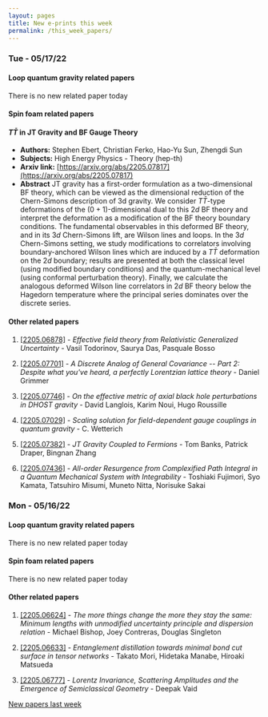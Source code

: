 ```yaml
---
layout: pages
title: New e-prints this week
permalink: /this_week_papers/
---
```




### Tue - 05/17/22

#### Loop quantum gravity related papers

There is no new related paper today 

#### Spin foam related papers

#### **$T\bar{T}$ in JT Gravity and BF Gauge Theory**
 - **Authors:** Stephen Ebert, Christian Ferko, Hao-Yu Sun, Zhengdi Sun
 - **Subjects:** High Energy Physics - Theory (hep-th)
 - **Arxiv link:** [https://arxiv.org/abs/2205.07817](https://arxiv.org/abs/2205.07817)
 - **Abstract**
 JT gravity has a first-order formulation as a two-dimensional BF theory, which can be viewed as the dimensional reduction of the Chern-Simons description of 3d gravity. We consider $T\bar{T}$-type deformations of the $(0+1)$-dimensional dual to this $2d$ BF theory and interpret the deformation as a modification of the BF theory boundary conditions. The fundamental observables in this deformed BF theory, and in its $3d$ Chern-Simons lift, are Wilson lines and loops. In the $3d$ Chern-Simons setting, we study modifications to correlators involving boundary-anchored Wilson lines which are induced by a $T\bar{T}$ deformation on the $2d$ boundary; results are presented at both the classical level (using modified boundary conditions) and the quantum-mechanical level (using conformal perturbation theory). Finally, we calculate the analogous deformed Wilson line correlators in $2d$ BF theory below the Hagedorn temperature where the principal series dominates over the discrete series. 



#### Other related papers

1. [[2205.06878]](https://arxiv.org/abs/2205.06878) - *Effective field theory from Relativistic Generalized Uncertainty* - Vasil Todorinov, Saurya Das, Pasquale Bosso

1. [[2205.07701]](https://arxiv.org/abs/2205.07701) - *A Discrete Analog of General Covariance -- Part 2: Despite what you've  heard, a perfectly Lorentzian lattice theory* - Daniel Grimmer

1. [[2205.07746]](https://arxiv.org/abs/2205.07746) - *On the effective metric of axial black hole perturbations in DHOST  gravity* - David Langlois, Karim Noui, Hugo Roussille

1. [[2205.07029]](https://arxiv.org/abs/2205.07029) - *Scaling solution for field-dependent gauge couplings in quantum gravity* - C. Wetterich

1. [[2205.07382]](https://arxiv.org/abs/2205.07382) - *JT Gravity Coupled to Fermions* - Tom Banks, Patrick Draper, Bingnan Zhang

1. [[2205.07436]](https://arxiv.org/abs/2205.07436) - *All-order Resurgence from Complexified Path Integral in a Quantum  Mechanical System with Integrability* - Toshiaki Fujimori, Syo Kamata, Tatsuhiro Misumi, Muneto Nitta, Norisuke Sakai



### Mon - 05/16/22

#### Loop quantum gravity related papers

There is no new related paper today 

#### Spin foam related papers

There is no new related paper today 



#### Other related papers

1. [[2205.06624]](https://arxiv.org/abs/2205.06624) - *The more things change the more they stay the same: Minimum lengths with  unmodified uncertainty principle and dispersion relation* - Michael Bishop, Joey Contreras, Douglas Singleton

1. [[2205.06633]](https://arxiv.org/abs/2205.06633) - *Entanglement distillation towards minimal bond cut surface in tensor  networks* - Takato Mori, Hidetaka Manabe, Hiroaki Matsueda

1. [[2205.06777]](https://arxiv.org/abs/2205.06777) - *Lorentz Invariance, Scattering Amplitudes and the Emergence of  Semiclassical Geometry* - Deepak Vaid






[New papers last week]({{site.url}}/archived/weekly/pre-prints/2022/05/16/archived_weekly_papers.html)